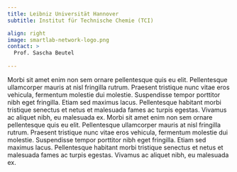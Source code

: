 ```yaml
---
title: Leibniz Universität Hannover
subtitle: Institut für Technische Chemie (TCI)

align: right
image: smartlab-network-logo.png
contact: >
  Prof. Sascha Beutel
  
---
```


Morbi sit amet enim non sem ornare pellentesque quis eu elit. Pellentesque ullamcorper mauris at nisl fringilla rutrum. Praesent tristique nunc vitae eros vehicula, fermentum molestie dui molestie. Suspendisse tempor porttitor nibh eget fringilla. Etiam sed maximus lacus. Pellentesque habitant morbi tristique senectus et netus et malesuada fames ac turpis egestas. Vivamus ac aliquet nibh, eu malesuada ex.
Morbi sit amet enim non sem ornare pellentesque quis eu elit. Pellentesque ullamcorper mauris at nisl fringilla rutrum. Praesent tristique nunc vitae eros vehicula, fermentum molestie dui molestie. Suspendisse tempor porttitor nibh eget fringilla. Etiam sed maximus lacus. Pellentesque habitant morbi tristique senectus et netus et malesuada fames ac turpis egestas. Vivamus ac aliquet nibh, eu malesuada ex.
